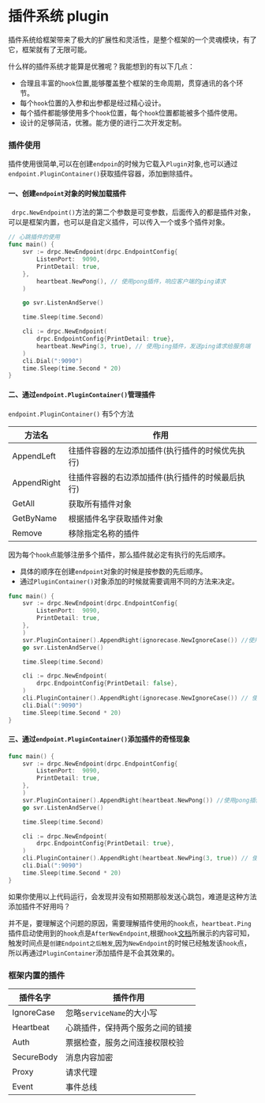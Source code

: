 # 插件系统 plugin

插件系统给框架带来了极大的扩展性和灵活性，是整个框架的一个灵魂模块，有了它，框架就有了无限可能。

什么样的插件系统才能算是优雅呢？我能想到的有以下几点：

- 合理且丰富的`hook`位置,能够覆盖整个框架的生命周期，贯穿通讯的各个环节。
- 每个`hook`位置的入参和出参都是经过精心设计。
- 每个插件都能够使用多个`hook`位置，每个`hook`位置都能被多个插件使用。
- 设计的足够简洁，优雅。能方便的进行二次开发定制。

### 插件使用

插件使用很简单,可以在创建`endpoin`的时候为它载入`Plugin`对象,也可以通过`endpoint.PluginContainer()`获取插件容器，添加删除插件。

#### 一、创建`endpoint`对象的时候加载插件

` drpc.NewEndpoint()`方法的第二个参数是可变参数，后面传入的都是插件对象，可以是框架内置，也可以是自定义插件，可以传入一个或多个插件对象。
```go
// 心跳插件的使用
func main() {
	svr := drpc.NewEndpoint(drpc.EndpointConfig{
		ListenPort:  9090,
		PrintDetail: true,
	},
		heartbeat.NewPong(), // 使用pong插件，响应客户端的ping请求
	)

	go svr.ListenAndServe()

	time.Sleep(time.Second)

	cli := drpc.NewEndpoint(
		drpc.EndpointConfig{PrintDetail: true},
		heartbeat.NewPing(3, true), // 使用ping插件，发送ping请求给服务端
	)
	cli.Dial(":9090")
	time.Sleep(time.Second * 20)
}
```

#### 二、通过`endpoint.PluginContainer()`管理插件

`endpoint.PluginContainer()` 有5个方法

| 方法名 | 作用                        |
|-----|---------------------------|
|AppendLeft| 往插件容器的左边添加插件(执行插件的时候优先执行) |
|AppendRight| 往插件容器的右边添加插件(执行插件的时候最后执行) |
|GetAll| 获取所有插件对象                  |
|GetByName| 根据插件名字获取插件对象              |
|Remove| 移除指定名称的插件                 |

因为每个`hook`点能够注册多个插件，那么插件就必定有执行的先后顺序。

- 具体的顺序在创建`endpoint`对象的时候是按参数的先后顺序。
- 通过`PluginContainer()`对象添加的时候就需要调用不同的方法来决定。

```go
func main() {
	svr := drpc.NewEndpoint(drpc.EndpointConfig{
		ListenPort:  9090,
		PrintDetail: true,
	},
	)
	svr.PluginContainer().AppendRight(ignorecase.NewIgnoreCase()) //使用IgnoreCase插件，活跃serviceName的大小写
	go svr.ListenAndServe()

	time.Sleep(time.Second)

	cli := drpc.NewEndpoint(
		drpc.EndpointConfig{PrintDetail: false},
	)
	cli.PluginContainer().AppendRight(ignorecase.NewIgnoreCase()) // 使用IgnoreCase插件，活跃serviceName的大小写
	cli.Dial(":9090")
	time.Sleep(time.Second * 20)
}
```


#### 三、通过`endpoint.PluginContainer()`添加插件的奇怪现象
```go
func main() {
	svr := drpc.NewEndpoint(drpc.EndpointConfig{
		ListenPort:  9090,
		PrintDetail: true,
	},
	)
	svr.PluginContainer().AppendRight(heartbeat.NewPong()) //使用pong插件，响应客户端的ping请求
	go svr.ListenAndServe()

	time.Sleep(time.Second)

	cli := drpc.NewEndpoint(
		drpc.EndpointConfig{PrintDetail: true},
	)
	cli.PluginContainer().AppendRight(heartbeat.NewPing(3, true)) // 使用ping插件，发送ping请求给服务端
	cli.Dial(":9090")
	time.Sleep(time.Second * 20)
}
```
如果你使用以上代码运行，会发现并没有如预期那般发送心跳包，难道是这种方法添加插件不好用吗？

并不是，要理解这个问题的原因，需要理解插件使用的`hook`点，`heartbeat.Ping`插件启动使用到的`hook`点是`AfterNewEndpoint`,根据`hook`[文档](drpc/hook?id=endpoint生命周期中会触发的钩子列表)所展示的内容可知，
触发时间点是`创建Endpoint之后触发`,因为`NewEndpoint`的时候已经触发该`hook`点，所以再通过`PluginContainer`添加插件是不会其效果的。

### 框架内置的插件

| 插件名字       | 插件作用                |
|------------|---------------------|
| IgnoreCase | 忽略`serviceName`的大小写 |
| Heartbeat  | 心跳插件，保持两个服务之间的链接    |
| Auth       | 票据检查，服务之间连接权限校验     |
| SecureBody | 消息内容加密              |
| Proxy      | 请求代理                |
| Event      | 事件总线                |


